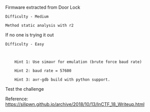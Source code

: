 Firmware extracted from Door Lock



    Difficulty - Medium

    Method static analysis with r2





If no one is trying it out



    Difficulty - Easy



        Hint 1: Use simavr for emulation (brute force baud rate)

        Hint 2: baud rate = 57600

        Hint 3: avr-gdb build with python support.



Test the challenge

Reference: https://silipwn.github.io/archive/2018/10/13/InCTF_18_Writeup.html
